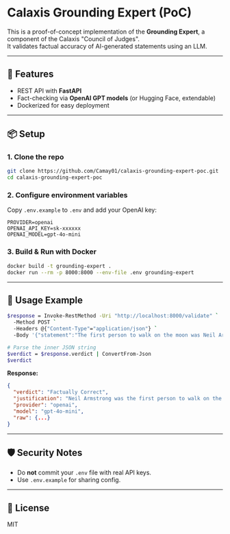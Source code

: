 # Calaxis Grounding Expert (PoC)

This is a proof-of-concept implementation of the **Grounding Expert**, a component of the Calaxis "Council of Judges".  
It validates factual accuracy of AI-generated statements using an LLM.

---

## 🚀 Features
- REST API with **FastAPI**
- Fact-checking via **OpenAI GPT models** (or Hugging Face, extendable)
- Dockerized for easy deployment

---

## 📦 Setup

### 1. Clone the repo
```bash
git clone https://github.com/Camay01/calaxis-grounding-expert-poc.git
cd calaxis-grounding-expert-poc
```

### 2. Configure environment variables
Copy `.env.example` to `.env` and add your OpenAI key:
```env
PROVIDER=openai
OPENAI_API_KEY=sk-xxxxxx
OPENAI_MODEL=gpt-4o-mini
```

### 3. Build & Run with Docker
```bash
docker build -t grounding-expert .
docker run --rm -p 8000:8000 --env-file .env grounding-expert
```

---

## 🔎 Usage Example

```bash
$response = Invoke-RestMethod -Uri "http://localhost:8000/validate" `
  -Method POST `
  -Headers @{"Content-Type"="application/json"} `
  -Body '{"statement":"The first person to walk on the moon was Neil Armstrong."}'

# Parse the inner JSON string
$verdict = $response.verdict | ConvertFrom-Json
$verdict

```

**Response:**
```json
{
  "verdict": "Factually Correct",
  "justification": "Neil Armstrong was the first person to walk on the moon during Apollo 11 in 1969.",
  "provider": "openai",
  "model": "gpt-4o-mini",
  "raw": {...}
}
```

---

## 🛡️ Security Notes
- Do **not** commit your `.env` file with real API keys.
- Use `.env.example` for sharing config.

---

## 📜 License
MIT
